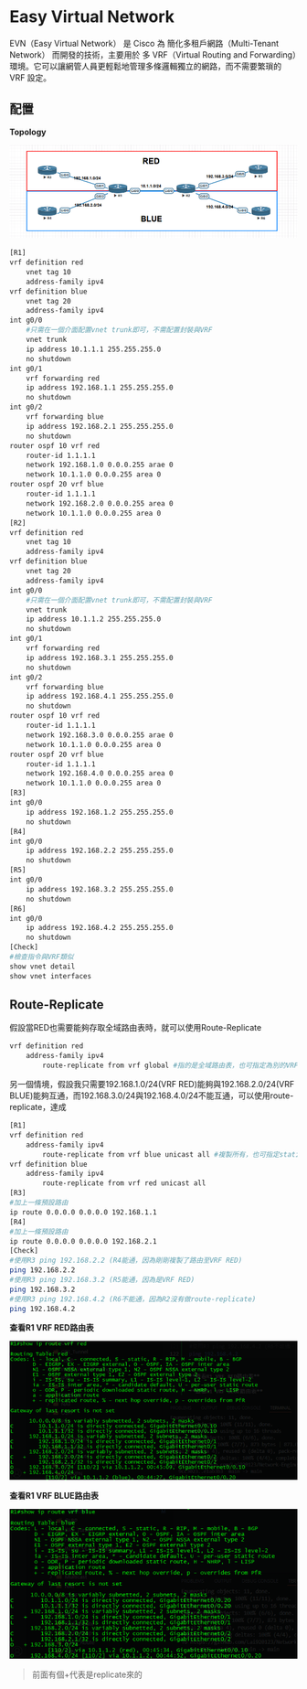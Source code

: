 # Easy Virtual Network #

EVN（Easy Virtual Network） 是 Cisco 為 簡化多租戶網路（Multi-Tenant Network） 而開發的技術，主要用於 多 VRF（Virtual Routing and Forwarding）環境。它可以讓網管人員更輕鬆地管理多條邏輯獨立的網路，而不需要繁瑣的 VRF 設定。

## 配置 ##

**Topology**

![](Image/image.png)

```bash
[R1]
vrf definition red 
    vnet tag 10 
    address-family ipv4
vrf definition blue 
    vnet tag 20 
    address-family ipv4 
int g0/0
    #只需在一個介面配置vnet trunk即可，不需配置封裝與VRF
    vnet trunk 
    ip address 10.1.1.1 255.255.255.0
    no shutdown 
int g0/1
    vrf forwarding red 
    ip address 192.168.1.1 255.255.255.0
    no shutdown 
int g0/2   
    vrf forwarding blue 
    ip address 192.168.2.1 255.255.255.0
    no shutdown 
router ospf 10 vrf red 
    router-id 1.1.1.1 
    network 192.168.1.0 0.0.0.255 arae 0
    network 10.1.1.0 0.0.0.255 area 0
router ospf 20 vrf blue 
    router-id 1.1.1.1
    network 192.168.2.0 0.0.0.255 area 0
    network 10.1.1.0 0.0.0.255 area 0 
[R2]
vrf definition red 
    vnet tag 10 
    address-family ipv4
vrf definition blue 
    vnet tag 20
    address-family ipv4 
int g0/0
    #只需在一個介面配置vnet trunk即可，不需配置封裝與VRF
    vnet trunk 
    ip address 10.1.1.2 255.255.255.0
    no shutdown 
int g0/1
    vrf forwarding red 
    ip address 192.168.3.1 255.255.255.0
    no shutdown 
int g0/2   
    vrf forwarding blue 
    ip address 192.168.4.1 255.255.255.0
    no shutdown 
router ospf 10 vrf red 
    router-id 1.1.1.1 
    network 192.168.3.0 0.0.0.255 arae 0
    network 10.1.1.0 0.0.0.255 area 0
router ospf 20 vrf blue 
    router-id 1.1.1.1
    network 192.168.4.0 0.0.0.255 area 0
    network 10.1.1.0 0.0.0.255 area 0 
[R3]
int g0/0
    ip address 192.168.1.2 255.255.255.0
    no shutdown 
[R4]
int g0/0
    ip address 192.168.2.2 255.255.255.0
    no shutdown 
[R5]
int g0/0
    ip address 192.168.3.2 255.255.255.0
    no shutdown 
[R6]
int g0/0
    ip address 192.168.4.2 255.255.255.0
    no shutdown 
[Check]
#檢查指令與VRF類似
show vnet detail 
show vnet interfaces
```

## Route-Replicate ##

假設當RED也需要能夠存取全域路由表時，就可以使用Route-Replicate

```bash
vrf definition red 
    address-family ipv4
        route-replicate from vrf global #指的是全域路由表，也可指定為別的VRF
```

另一個情境，假設我只需要192.168.1.0/24(VRF RED)能夠與192.168.2.0/24(VRF BLUE)能夠互通，而192.168.3.0/24與192.168.4.0/24不能互通，可以使用route-replicate，達成

```bash
[R1]
vrf definition red 
    address-family ipv4
        route-replicate from vrf blue unicast all #複製所有，也可指定static、OSPF等路由協定
vrf definition blue
    address-family ipv4
        route-replicate from vrf red unicast all
[R3]
#加上一條預設路由
ip route 0.0.0.0 0.0.0.0 192.168.1.1 
[R4]
#加上一條預設路由
ip route 0.0.0.0 0.0.0.0 192.168.2.1 
[Check]
#使用R3 ping 192.168.2.2 (R4能通，因為剛剛複製了路由至VRF RED)
ping 192.168.2.2 
#使用R3 ping 192.168.3.2 (R5能通，因為是VRF RED)
ping 192.168.3.2 
#使用R3 ping 192.168.4.2 (R6不能通，因為R2沒有做route-replicate)
ping 192.168.4.2
```

**查看R1 VRF RED路由表**

![](Image/image1.png)

**查看R1 VRF BLUE路由表**

![](Image/image2.png)

>前面有個+代表是replicate來的